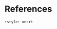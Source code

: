```{include} about.md
```

```{include} usage.md
```

```{include} license.md
```

# References
```{bibliography}
:style: unsrt
```